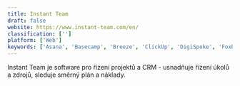 ```yaml
---
title: Instant Team
draft: false 
website: https://www.instant-team.com/en/
classification: ['']
platform: ['Web']
keywords: ['Asana', 'Basecamp', 'Breeze', 'ClickUp', 'DigiSpoke', 'FoxPlan', 'LibrePlan', 'Microsoft Project', 'Paymo', 'PriceCost', 'Project Viewer 365', 'Redmine', 'Seavus Project Viewer', 'Teamgantt', 'Teamwork Projects', 'jxProject']
---
```

Instant Team je software pro řízení projektů a CRM - usnadňuje řízení úkolů a zdrojů, sleduje směrný plán a náklady.